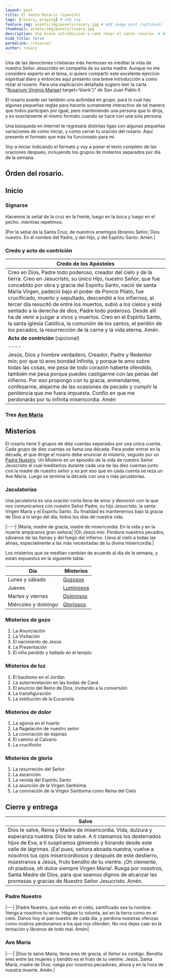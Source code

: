 ```yaml
---
layout: post
title: El Santo Rosario (spanish)
tags: [rosary, praying] # add tag
feature-img: assets/img/pexels/rosary.jpg # Add image post (optional)
thumbnail: assets/img/pexels/rosary.jpg
description: Una breve introducción a como rezar el santo rosario. # Add post description (optional)
hide_title: false
permalink: /rosario/
author: rosary
---
```


Una de las devociones cristianas más hermosas es meditar la vida de nuestro Señor
Jesucristo en compañía de su santa madre. Aunque no me considero experto en el tema,
si quiero compartir este excelente ejercicio espiritual diaro y entonces aquí
presento una breve introducción a como rezar el rosario. Para una explicación detallada
sugiero leer la carta "[Rosarium Virginis Mariae](http://www.vatican.va/content/john-paul-ii/es/apost_letters/2002/documents/hf_jp-ii_apl_20021016_rosarium-virginis-mariae.html){:target='blank'}" de San Juan Pablo II.

El rosario puede ser también una actividad en grupo, para lo cual hay algunas
pequeñas reglas para hacerlo sumamente interactivo de tal manera que todos
participen por igual, pero manteniendo una persona que lo dirija, y es exactamente
el mismo formato cuando se hace con una sola persona.

Una búsqueda en internet te regresará distintas ligas con algunas pequeñas variaciones
de como iniciar, y como cerrar tu oración del rosario. Aquí presento el formato que
más ha funcionado para mi.

Voy a iniciar indicando el formato y voy a poner el texto completo de las oraciones
después, incluyendo los grupos de misterios separados por día de la semana.

## Órden del rosario.

## Inicio
### Signarse
Hacemos la señal de la cruz en la frente, luego en la boca y luego en el pecho. mientras
repetimos:


|Por la señal de la Santa Cruz, de nuestros enemigos líbranos Señor, Dios nuestro. En el nombre del Padre, y del Hijo, y del Espíritu Santo. Amén.|


### Credo y acto de contrición

|Credo de los Apóstoles|
|-----|
|Creo en Dios, Padre todo poderoso, creador del cielo y de la tierra. Creo en Jesucristo, su único Hijo, nuestro Señor, que fue concebido por obra y gracia del Espíritu Santo, nació de santa María Virgen, padeció bajo el poder de Poncio Pilato, fue crucificado, muerto y sepultado, descendió a los infiernos, al tercer día resucitó de entre los muertos, subió a los cielos y está sentado a la derecha de dios, Padre todo poderoso. Desde allí ha de venir a juzgar a vivos y muertos. Creo en el Espíritu Santo, la santa iglesia Católica, la comunión de los santos, el perdón de los pecados, la resurrección de la carne y la vida eterna. Amén.
|**Acto de contrición** (opcional)|
|----|
|Jesús, Dios y hombre verdadero, Creador, Padre y Redentor mío; por que tú eres bondad infinita, y porque te amo sobre todas las cosas, me pesa de todo corazón haberte ofendido, también me pesa porque puedes castigarme con las penas del infierno. Por eso propongo con tu gracia, enmendarme, confesarme, alejarme de las ocasiones de pecado y cumplir la penitencia que me fuera impuesta. Confio en que me perdonarás por tu infinita misericordia. Amén |

### Tres [Ave María](#ave-maría)

## Misterios

El rosario tiene 5 grupos de diez cuentas separados por una única cuenta. Cada grupo de diez cuentas se llama una década.
Para poder entrar en la década, el que dirige el rosario debe enunciar el misterio, seguido por un [Padre Nuestro](#padre-nuestro).
Un Misterio es un episodio de la vida de nuestro Señor Jeuscristo el cual meditamos durante cada una de las diez cuentas
junto con la madre de nuestro señor y es por eso que en cada cuenta se reza un Ave María. Luego se termina la década con una o más jaculatorias.

### Jaculatorias

Una jaculatoria es una oración corta llena de amor y devoción con la que nos comunicamos con nuestro Señor Padre,
su hijo Jesucristo, la santa Virgen María y el Espíritu Santo. Su finalidad es mantenernos bajo la gracia de Dios
a lo largo del día, todos los días de nuestra vida.

|----|
|María, madre de gracia, madre de misericordia: En la vida y en la muerte ampáranos gran señora|
|Oh Jesús mío: Perdona nuestros pecados, sálvanos de las llamas y del fuego del infierno. Lleva al cielo a todas las almas, especialmente a las más necesitadas de tu divina misericordia.|

Los misterios que se meditan cambian de acuerdo al día de la semana, y están expuestos en la siguiente tabla:

|Día|Misterios|
|---|----|
|Lunes y sábado|[Gozosos](#misterios-de-gozo)|
|Jueves|[Luminosos](#misterios-de-luz)|
|Martes y viernes|[Dolorosos](#misterios-de-dolor)|
|Miércoles y domingo|[Gloriosos](#misterios-de-gloria)|

### Misterios de gozo
1. La Anunciación
1. La Visitación
1. El nacimiento de Jesús
1. La Presentación
1. El niño perdido y hallado en el templo

### Misterios de luz
1. El bautismo en el Jordán
1. La autorrevelación en las bodas de Caná
1. El anuncio del Reino de Dios, invitando a la conversión
1. La transfiguración
1. La institución de la Eucaristía

### Misterios de dolor
1. La agonía en el huerto
1. La flagelación de nuestro señor
1. La coronación de espinas
1. El camino al Calvario
1. La crucifixión

### Misterios de gloria
1. La resurreción del Señor
1. La ascención
1. La venida del Espíritu Santo
1. La asunción de la Virgen Santísima
1. La coronación de la Virgen Santísima como Reina del Cielo

## Cierre y entrega

|**Salve**|
|---|
|Dios te salve, Reina y Madre de misericordia. Vida, dulzura y esperanza nuestra. Dios te salve. A ti clamamos los desterrados hijos de Eva, a ti suspiramos gimiendo y llorando desde este valle de lágrimas. ¡Ea! pues, señora aboada nuestra, vuelve a nosotros tus ojos misericordiosos y después de este destierro, múestranos a Jesús, fruto bendito de tu vientre. ¡Oh clemente, oh piadosa, oh dulce siempre Virgen María!. Ruega por nosotros, Santa Madre de Dios, para que seamos dignos de alcanzar las promesas y gracias de Nuestro Señor Jesucristo. Amén.|

### Padre Nuestro

|---|
|Padre Nuestro, que estás en el cielo, santificado sea tu nombre. Venga a nosotros tu reino. Hágase tu volunta, así en la tierra como en el cielo. Danos hoy el pan nuestro de cada día, y perdona nuestras ofenzas como nostros perdonamos a los que nos ofenden. No nos dejes caer en la tentación y líbranos de todo mal. Amén| 

### Ave María

|---|
|Dios te salve María, llena eres de gracia, el Señor es contigo. Bendita eres entre las mujeres y bendito es el fruto de tu vientre: Jesús. Santa María, madre de Dios: ruega por nosotros pecadores, ahora y en la hora de nuestra muerte. Amén.|